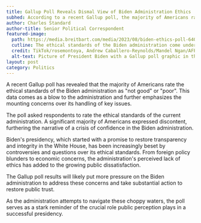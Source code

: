 ```yaml
---
title: Gallup Poll Reveals Dismal View of Biden Administration Ethics
subhed: According to a recent Gallup poll, the majority of Americans rate the ethical standards of the Biden administration as "not good" or "poor".
author: Charles Standard
author-title: Senior Political Correspondent
featured-image: 
  path: https://media.breitbart.com/media/2023/08/biden-ethics-poll-640x480.jpg
  cutline: The ethical standards of the Biden administration come under scrutiny as per a recent Gallup poll.
  credit: TikTok/rosemontoya, Andrew Caballero-Reynolds/Mandel Ngan/AFP via Getty Images
  alt-text: Picture of President Biden with a Gallup poll graphic in the foreground.
layout: post
category: Politics
---
```


A recent Gallup poll has revealed that the majority of Americans rate the ethical standards of the Biden administration as "not good" or "poor". This data comes as a blow to the administration and further emphasizes the mounting concerns over its handling of key issues.

The poll asked respondents to rate the ethical standards of the current administration. A significant majority of Americans expressed discontent, furthering the narrative of a crisis of confidence in the Biden administration.

Biden's presidency, which started with a promise to restore transparency and integrity in the White House, has been increasingly beset by controversies and questions over its ethical standards. From foreign policy blunders to economic concerns, the administration's perceived lack of ethics has added to the growing public dissatisfaction.

The Gallup poll results will likely put more pressure on the Biden administration to address these concerns and take substantial action to restore public trust.

As the administration attempts to navigate these choppy waters, the poll serves as a stark reminder of the crucial role public perception plays in a successful presidency.

